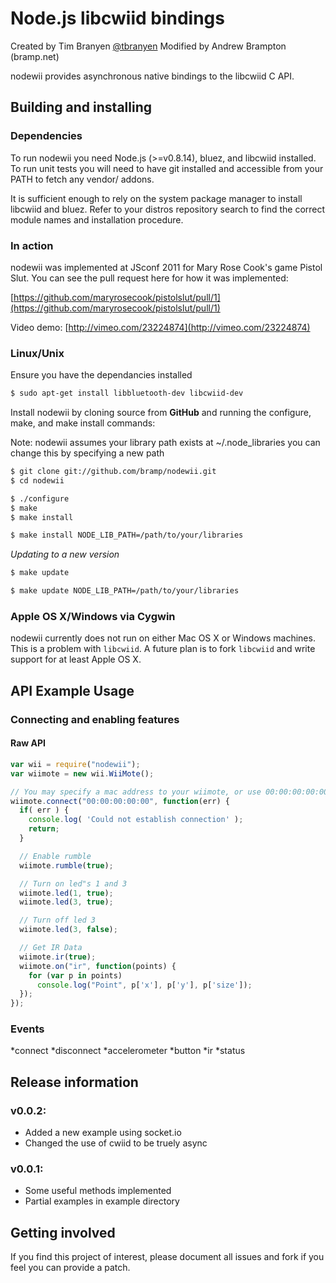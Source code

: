 Node.js libcwiid bindings
=======================

Created by Tim Branyen [@tbranyen](http://twitter.com/tbranyen)
Modified by Andrew Brampton (bramp.net)

nodewii provides asynchronous native bindings to the libcwiid C API.

Building and installing
-----------------------

### Dependencies ###
To run nodewii you need Node.js (>=v0.8.14), bluez, and libcwiid installed. To 
run unit tests you will need to have git installed and accessible from your
PATH to fetch any vendor/ addons. 

It is sufficient enough to rely on the system package manager to install
libcwiid and bluez.  Refer to your distros repository search to find the
correct module names and installation procedure.

### In action ###
nodewii was implemented at JSconf 2011 for Mary Rose Cook's game Pistol Slut.
You can see the pull request here for how it was implemented:

[https://github.com/maryrosecook/pistolslut/pull/1](https://github.com/maryrosecook/pistolslut/pull/1)

Video demo: [http://vimeo.com/23224874](http://vimeo.com/23224874)

### Linux/Unix ###

Ensure you have the dependancies installed

``` bash
$ sudo apt-get install libbluetooth-dev libcwiid-dev
```

Install nodewii by cloning source from __GitHub__ and running the
configure, make, and make install commands:

Note: nodewii assumes your library path exists at ~/.node_libraries you
can change this by specifying a new path
    
``` bash
$ git clone git://github.com/bramp/nodewii.git
$ cd nodewii

$ ./configure
$ make
$ make install

$ make install NODE_LIB_PATH=/path/to/your/libraries
```

*Updating to a new version*

``` bash
$ make update

$ make update NODE_LIB_PATH=/path/to/your/libraries
```

### Apple OS X/Windows via Cygwin ###
nodewii currently does not run on either Mac OS X or Windows machines.  This
is a problem with `libcwiid`.  A future plan is to fork `libcwiid` and write
support for at least Apple OS X.


API Example Usage
-----------------

### Connecting and enabling features ###

#### Raw API ####

``` javascript
var wii = require("nodewii");
var wiimote = new wii.WiiMote();

// You may specify a mac address to your wiimote, or use 00:00:00:00:00
wiimote.connect("00:00:00:00:00", function(err) {
  if( err ) {
    console.log( 'Could not establish connection' );
    return;
  }

  // Enable rumble
  wiimote.rumble(true);

  // Turn on led"s 1 and 3
  wiimote.led(1, true);
  wiimote.led(3, true);

  // Turn off led 3
  wiimote.led(3, false);

  // Get IR Data
  wiimote.ir(true);
  wiimote.on("ir", function(points) {
    for (var p in points)
      console.log("Point", p['x'], p['y'], p['size']);
  });
});
```

### Events ###

*connect
*disconnect
*accelerometer
*button
*ir
*status


Release information
-------------------

### v0.0.2: ###
* Added a new example using socket.io
* Changed the use of cwiid to be truely async

### v0.0.1: ###
* Some useful methods implemented
* Partial examples in example directory

Getting involved
----------------

If you find this project of interest, please document all issues and fork if
you feel you can provide a patch.  
